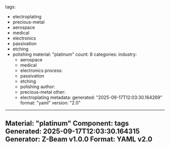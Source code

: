 tags:
  - electroplating
  - precious-metal
  - aerospace
  - medical
  - electronics
  - passivation
  - etching
  - polishing
material: "platinum"
count: 8
categories:
  industry:
    - aerospace
    - medical
    - electronics
  process:
    - passivation
    - etching
    - polishing
  author:
    - precious-metal
  other:
    - electroplating
metadata:
  generated: "2025-09-17T12:03:30.164269"
  format: "yaml"
  version: "2.0"

---
Material: "platinum"
Component: tags
Generated: 2025-09-17T12:03:30.164315
Generator: Z-Beam v1.0.0
Format: YAML v2.0
---